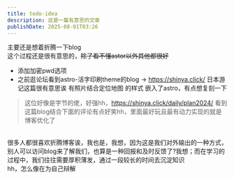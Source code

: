 ```yaml
---
title: todo-idea
description: 这是一篇有意思的文章
publishDate: 2025-08-01T03:26
---
```

主要还是想着折腾一下blog
<br/>
这个过程还是很有意思的，~~除了看不懂astor以外其他都很好~~
- 添加加密pwd选项
- 之前逛论坛看到astro-活字印刷theme的blog -> https://shinya.click/ 日本游记这篇很有意思诶 有照片结合定位地图 的样式 嵌入了astro，有点想复刻一下

> 这位好像是字节的佬，好强hh，https://shinya.click/daily/plan2024/ 看到这篇blog结合下面的评论有点好笑hh，里面最好玩且最有动力实现的就是博客优化了
<br/>
很多人都很喜欢折腾博客诶，我也是，我想，因为这是我们对外输出的一种方式，别人可以访问blog来了解我们，也算是一种回报和及时反馈了?我想；而在学习的过程中，我们往往需要厚积薄发，通过一段较长的时间去沉淀知识
<br/>
hh，怎么像在为自己辩解
